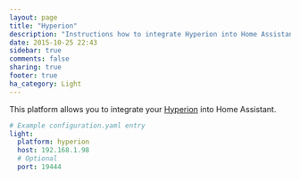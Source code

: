 ```yaml
---
layout: page
title: "Hyperion"
description: "Instructions how to integrate Hyperion into Home Assistant."
date: 2015-10-25 22:43
sidebar: true
comments: false
sharing: true
footer: true
ha_category: Light
---
```


This platform allows you to integrate your [Hyperion](https://github.com/tvdzwan/hyperion/wiki) into Home Assistant.

```yaml
# Example configuration.yaml entry
light:
  platform: hyperion
  host: 192.168.1.98
  # Optional
  port: 19444
```

